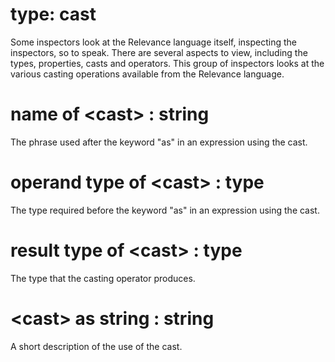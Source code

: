 # type: cast

Some inspectors look at the Relevance language itself, inspecting the inspectors, so to speak. There are several aspects to view, including the types, properties, casts and operators. This group of inspectors looks at the various casting operations available from the Relevance language.

# name of &lt;cast&gt; : string

The phrase used after the keyword "as" in an expression using the cast.

# operand type of &lt;cast&gt; : type

The type required before the keyword "as" in an expression using the cast.

# result type of &lt;cast&gt; : type

The type that the casting operator produces.

# &lt;cast&gt; as string : string

A short description of the use of the cast.
